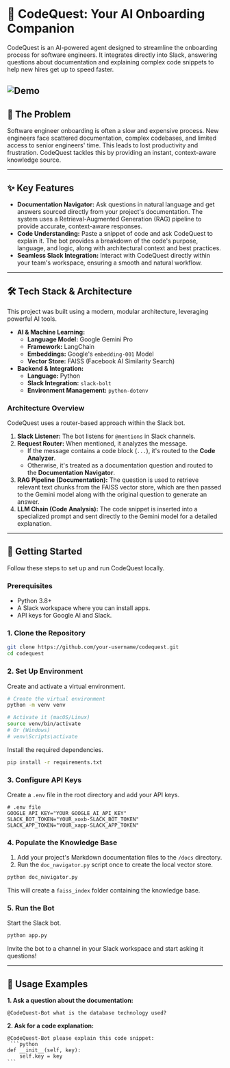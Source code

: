# 🤖 CodeQuest: Your AI Onboarding Companion

CodeQuest is an AI-powered agent designed to streamline the onboarding process for software engineers. It integrates directly into Slack, answering questions about documentation and explaining complex code snippets to help new hires get up to speed faster.

![Demo](slack-bot-new-n.gif)
-----

## 🎯 The Problem

Software engineer onboarding is often a slow and expensive process. New engineers face scattered documentation, complex codebases, and limited access to senior engineers' time. This leads to lost productivity and frustration. CodeQuest tackles this by providing an instant, context-aware knowledge source.

-----

## ✨ Key Features

  * **Documentation Navigator:** Ask questions in natural language and get answers sourced directly from your project's documentation. The system uses a Retrieval-Augmented Generation (RAG) pipeline to provide accurate, context-aware responses.
  * **Code Understanding:** Paste a snippet of code and ask CodeQuest to explain it. The bot provides a breakdown of the code's purpose, language, and logic, along with architectural context and best practices.
  * **Seamless Slack Integration:** Interact with CodeQuest directly within your team's workspace, ensuring a smooth and natural workflow.

-----

## 🛠️ Tech Stack & Architecture

This project was built using a modern, modular architecture, leveraging powerful AI tools.

  * **AI & Machine Learning:**
      * **Language Model:** Google Gemini Pro
      * **Framework:** LangChain
      * **Embeddings:** Google's `embedding-001` Model
      * **Vector Store:** FAISS (Facebook AI Similarity Search)
  * **Backend & Integration:**
      * **Language:** Python
      * **Slack Integration:** `slack-bolt`
      * **Environment Management:** `python-dotenv`

### Architecture Overview

CodeQuest uses a router-based approach within the Slack bot.

1.  **Slack Listener:** The bot listens for `@mentions` in Slack channels.
2.  **Request Router:** When mentioned, it analyzes the message.
      * If the message contains a code block (`...`), it's routed to the **Code Analyzer**.
      * Otherwise, it's treated as a documentation question and routed to the **Documentation Navigator**.
3.  **RAG Pipeline (Documentation):** The question is used to retrieve relevant text chunks from the FAISS vector store, which are then passed to the Gemini model along with the original question to generate an answer.
4.  **LLM Chain (Code Analysis):** The code snippet is inserted into a specialized prompt and sent directly to the Gemini model for a detailed explanation.

-----

## 🚀 Getting Started

Follow these steps to set up and run CodeQuest locally.

### Prerequisites

  * Python 3.8+
  * A Slack workspace where you can install apps.
  * API keys for Google AI and Slack.

### 1\. Clone the Repository

```bash
git clone https://github.com/your-username/codequest.git
cd codequest
```

### 2\. Set Up Environment

Create and activate a virtual environment.

```bash
# Create the virtual environment
python -m venv venv

# Activate it (macOS/Linux)
source venv/bin/activate
# Or (Windows)
# venv\Scripts\activate
```

Install the required dependencies.

```bash
pip install -r requirements.txt
```

### 3\. Configure API Keys

Create a `.env` file in the root directory and add your API keys.

```
# .env file
GOOGLE_API_KEY="YOUR_GOOGLE_AI_API_KEY"
SLACK_BOT_TOKEN="YOUR_xoxb-SLACK_BOT_TOKEN"
SLACK_APP_TOKEN="YOUR_xapp-SLACK_APP_TOKEN"
```

### 4\. Populate the Knowledge Base

1.  Add your project's Markdown documentation files to the `/docs` directory.
2.  Run the `doc_navigator.py` script once to create the local vector store.

<!-- end list -->

```bash
python doc_navigator.py
```

This will create a `faiss_index` folder containing the knowledge base.

### 5\. Run the Bot

Start the Slack bot.

```bash
python app.py
```

Invite the bot to a channel in your Slack workspace and start asking it questions\!

-----

## 💬 Usage Examples

**1. Ask a question about the documentation:**

`@CodeQuest-Bot what is the database technology used?`

**2. Ask for a code explanation:**

`@CodeQuest-Bot please explain this code snippet:`</br>
`  ```python `</br>
`def __init__(self, key):`</br>
`     self.key = key `</br>
` ``` `
